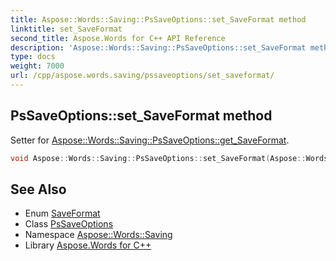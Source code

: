 ```yaml
---
title: Aspose::Words::Saving::PsSaveOptions::set_SaveFormat method
linktitle: set_SaveFormat
second_title: Aspose.Words for C++ API Reference
description: 'Aspose::Words::Saving::PsSaveOptions::set_SaveFormat method. Setter for Aspose::Words::Saving::PsSaveOptions::get_SaveFormat in C++.'
type: docs
weight: 7000
url: /cpp/aspose.words.saving/pssaveoptions/set_saveformat/
---
```

## PsSaveOptions::set_SaveFormat method


Setter for [Aspose::Words::Saving::PsSaveOptions::get_SaveFormat](../get_saveformat/).

```cpp
void Aspose::Words::Saving::PsSaveOptions::set_SaveFormat(Aspose::Words::SaveFormat value) override
```

## See Also

* Enum [SaveFormat](../../../aspose.words/saveformat/)
* Class [PsSaveOptions](../)
* Namespace [Aspose::Words::Saving](../../)
* Library [Aspose.Words for C++](../../../)

